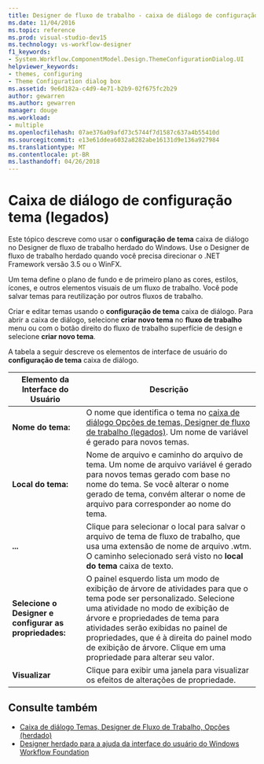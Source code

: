 ```yaml
---
title: Designer de fluxo de trabalho - caixa de diálogo de configuração tema (legados)
ms.date: 11/04/2016
ms.topic: reference
ms.prod: visual-studio-dev15
ms.technology: vs-workflow-designer
f1_keywords:
- System.Workflow.ComponentModel.Design.ThemeConfigurationDialog.UI
helpviewer_keywords:
- themes, configuring
- Theme Configuration dialog box
ms.assetid: 9e6d182a-c4d9-4e71-b2b9-02f675fc2b29
author: gewarren
ms.author: gewarren
manager: douge
ms.workload:
- multiple
ms.openlocfilehash: 07ae376a09afd73c5744f7d1587c637a4b55410d
ms.sourcegitcommit: e13e61ddea6032a8282abe16131d9e136a927984
ms.translationtype: MT
ms.contentlocale: pt-BR
ms.lasthandoff: 04/26/2018
---
```

# <a name="theme-configuration-dialog-box-legacy"></a>Caixa de diálogo de configuração tema (legados)

Este tópico descreve como usar o **configuração de tema** caixa de diálogo no Designer de fluxo de trabalho herdado do Windows. Use o Designer de fluxo de trabalho herdado quando você precisa direcionar o .NET Framework versão 3.5 ou o WinFX.

Um tema define o plano de fundo e de primeiro plano as cores, estilos, ícones, e outros elementos visuais de um fluxo de trabalho. Você pode salvar temas para reutilização por outros fluxos de trabalho.

Criar e editar temas usando o **configuração de tema** caixa de diálogo. Para abrir a caixa de diálogo, selecione **criar novo tema** no **fluxo de trabalho** menu ou com o botão direito do fluxo de trabalho superfície de design e selecione **criar novo tema**.

A tabela a seguir descreve os elementos de interface de usuário do **configuração de tema** caixa de diálogo.

|Elemento da Interface do Usuário|Descrição|
|----------------|-----------------|
|**Nome do tema:**|O nome que identifica o tema no [caixa de diálogo Opções de temas, Designer de fluxo de trabalho (legados)](../workflow-designer/themes-workflow-designer-options-dialog-box-legacy.md). Um nome de variável é gerado para novos temas.|
|**Local do tema:**|Nome de arquivo e caminho do arquivo de tema. Um nome de arquivo variável é gerado para novos temas gerado com base no nome do tema. Se você alterar o nome gerado de tema, convém alterar o nome de arquivo para corresponder ao nome do tema.|
|**...**|Clique para selecionar o local para salvar o arquivo de tema de fluxo de trabalho, que usa uma extensão de nome de arquivo .wtm. O caminho selecionado será visto no **local do tema** caixa de texto.|
|**Selecione o Designer e configurar as propriedades:**|O painel esquerdo lista um modo de exibição de árvore de atividades para que o tema pode ser personalizado. Selecione uma atividade no modo de exibição de árvore e propriedades de tema para atividades serão exibidas no painel de propriedades, que é à direita do painel modo de exibição de árvore. Clique em uma propriedade para alterar seu valor.|
|**Visualizar**|Clique para exibir uma janela para visualizar os efeitos de alterações de propriedade.|

## <a name="see-also"></a>Consulte também

- [Caixa de diálogo Temas, Designer de Fluxo de Trabalho, Opções (herdado)](../workflow-designer/themes-workflow-designer-options-dialog-box-legacy.md)
- [Designer herdado para a ajuda da interface do usuário do Windows Workflow Foundation](../workflow-designer/legacy-designer-for-windows-workflow-foundation-ui-help.md)